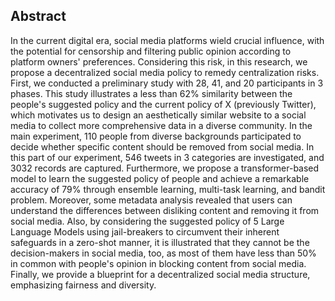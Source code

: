 ## Abstract

In the current digital era, social media platforms wield crucial influence, with the potential for censorship and filtering public opinion according to platform owners' preferences. Considering this risk, in this research, we propose a decentralized social media policy to remedy centralization risks. First, we conducted a preliminary study with 28, 41, and 20 participants in 3 phases. This study illustrates a less than 62\% similarity between the people's suggested policy and the current policy of X (previously Twitter), which motivates us to design an aesthetically similar website to a social media to collect more comprehensive data in a diverse community. In the main experiment, 110 people from diverse backgrounds participated to decide whether specific content should be removed from social media. In this part of our experiment, 546 tweets in 3 categories are investigated, and 3032 records are captured. Furthermore, we propose a transformer-based model to learn the suggested policy of people and achieve a remarkable accuracy of 79\% through ensemble learning, multi-task learning, and bandit problem. Moreover, some metadata analysis revealed that users can understand the differences between disliking content and removing it from social media. Also, by considering the suggested policy of 5 Large Language Models using jail-breakers to circumvent their inherent safeguards in a zero-shot manner, it is illustrated that they cannot be the decision-makers in social media, too, as most of them have less than 50\% in common with people's opinion in blocking content from social media. Finally, we provide a blueprint for a decentralized social media structure, emphasizing fairness and diversity.
